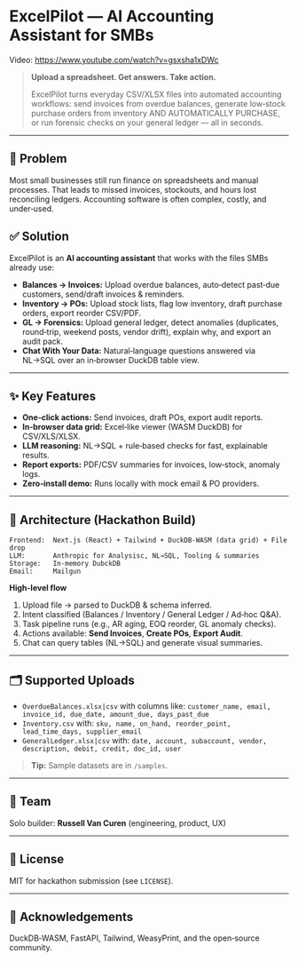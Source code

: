# ExcelPilot — AI Accounting Assistant for SMBs


Video: https://www.youtube.com/watch?v=gsxsha1xDWc

> **Upload a spreadsheet. Get answers. Take action.**
>
> ExcelPilot turns everyday CSV/XLSX files into automated accounting workflows: send invoices from overdue balances, generate low‑stock purchase orders from inventory AND AUTOMATICALLY PURCHASE, or run forensic checks on your general ledger — all in seconds.

---

## 🎯 Problem

Most small businesses still run finance on spreadsheets and manual processes. That leads to missed invoices, stockouts, and hours lost reconciling ledgers. Accounting software is often complex, costly, and under‑used.

## ✅ Solution

ExcelPilot is an **AI accounting assistant** that works with the files SMBs already use:

* **Balances → Invoices:** Upload overdue balances, auto‑detect past‑due customers, send/draft invoices & reminders.
* **Inventory → POs:** Upload stock lists, flag low inventory, draft purchase orders, export reorder CSV/PDF.
* **GL → Forensics:** Upload general ledger, detect anomalies (duplicates, round‑trip, weekend posts, vendor drift), explain why, and export an audit pack.
* **Chat With Your Data:** Natural‑language questions answered via NL→SQL over an in‑browser DuckDB table view.

---

## ✨ Key Features

* **One‑click actions:** Send invoices, draft POs, export audit reports.
* **In‑browser data grid:** Excel‑like viewer (WASM DuckDB) for CSV/XLS/XLSX.
* **LLM reasoning:** NL→SQL + rule‑based checks for fast, explainable results.
* **Report exports:** PDF/CSV summaries for invoices, low‑stock, anomaly logs.
* **Zero‑install demo:** Runs locally with mock email & PO providers.

---

## 🧱 Architecture (Hackathon Build)

```
Frontend:  Next.js (React) + Tailwind + DuckDB-WASM (data grid) + File drop
LLM:       Anthropic for Analysisc, NL→SQL, Tooling & summaries
Storage:   In-memory DubckDB
Email:     Mailgun
```

**High-level flow**

1. Upload file → parsed to DuckDB & schema inferred.
2. Intent classified (Balances / Inventory / General Ledger / Ad‑hoc Q\&A).
3. Task pipeline runs (e.g., AR aging, EOQ reorder, GL anomaly checks).
4. Actions available: **Send Invoices**, **Create POs**, **Export Audit**.
5. Chat can query tables (NL→SQL) and generate visual summaries.

---

## 🗂️ Supported Uploads

* `OverdueBalances.xlsx|csv` with columns like: `customer_name, email, invoice_id, due_date, amount_due, days_past_due`
* `Inventory.csv` with: `sku, name, on_hand, reorder_point, lead_time_days, supplier_email`
* `GeneralLedger.xlsx|csv` with: `date, account, subaccount, vendor, description, debit, credit, doc_id, user`

> **Tip:** Sample datasets are in `/samples`.

---

## 👥 Team

Solo builder: **Russell Van Curen** (engineering, product, UX)

---

## 📄 License

MIT for hackathon submission (see `LICENSE`).

---

## 🙏 Acknowledgements

DuckDB‑WASM, FastAPI, Tailwind, WeasyPrint, and the open‑source community.

